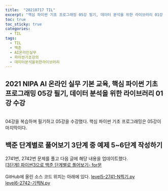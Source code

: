 ```yaml
---
title:  "20210717 TIL"
excerpt: "핵심 파이썬 기초 프로그래밍 05강 필기, 데이터 분석을 위한 라이브러리 01강 수강, 백준 단계별로 풀어보기 3단계 중 예제 3~4단계 작성(2741번, 2742번)"
toc: true
toc_sticky: true
categories:
  - TIL
tags:
  - TIL
  - 백준
  - AI온라인실무
  - 파이썬기초강의
  - 데이터분석을위한라이브러리
---
```


## 2021 NIPA AI 온라인 실무 기본 교육, 핵심 파이썬 기초 프로그래밍 05강 필기, 데이터 분석을 위한 라이브러리 01강 수강
<br>
04강을 복습하며 필기하고 05강을 수강했다.
핵심 파이썬 기초 프로그래밍은 05강이 마지막이다.
<br>

## 백준 단계별로 풀어보기 3단계 중 예제 5\~6단계 작성하기
2741번, 2742번 문제를 풀고 다음 글에 해당 내용을 업데이트했다.    
[[3단계] 파이썬3으로 백준 단계별로 풀어보기- for문](https://leeryeongsong.github.io/baekjoon/baekjoon-step-by-step-python3-step3/)  
<br>
GitHub에 올린 소스 코드 위치는 아래에 있다.
[level5-2741-N찍기.py ](https://github.com/leeryeongsong/baekjoon-step-by-step-python3/blob/main/step3/level5-2741-N%EC%B0%8D%EA%B8%B0.py)  
[level6-2742-기찍N.py](https://github.com/leeryeongsong/baekjoon-step-by-step-python3/blob/main/step3/level6-2742-%EA%B8%B0%EC%B0%8DN.py)
<br>
<br>
